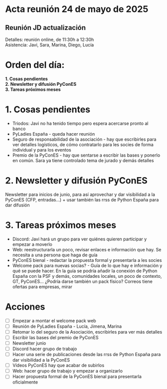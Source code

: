 # **Acta reunión 24 de mayo de 2025**

## **Reunión JD actualización**

Detalles: reunión online, de 11:30h a 12:30h  
Asistencia: Javi, Sara, Marina, Diego, Lucía

# **Orden del día:**

**1. Cosas pendientes**  
**2. Newsletter y difusión PyConES**  
**3. Tareas próximos meses**

# **1. Cosas pendientes**

* Triodos: Javi no ha tenido tiempo pero espera acercarse pronto al banco  
* PyLadies España \- queda hacer reunión  
* Seguro de responsabilidad de la asociación \- hay que escribirles para ver detalles logísticos, de cómo contratarlo para les socies de forma individual y para los eventos  
* Premio de la PyConES \- hay que sentarse a escribir las bases y ponerlo en común. Sara ya tiene controlado tema de jurado y demás detalles

# **2. Newsletter y difusión PyConES**

Newsletter para inicios de junio, para así aprovechar y dar visibilidad a la PyConES (CFP, entradas…) \+ usar también las rrss de Python España para dar difusión

# **3. Tareas próximos meses**

* Discord: Javi hará un grupo para ver quiénes quieren participar y empezar a moverlo  
* Web: reestructurarla un poco, revisar enlaces e información que hay. Se necesita a una persona que haga de guía  
* PyConES bienal \- redactar la propuesta formal y presentarla a les socies  
* Welcome pack para nuevas socias? \- Guía de lo que hay e información y qué se puede hacer. En la guía se podría añadir la conexión de Python España con la PSF y demás, comunidades locales, un poco de contexto, GT, PyConES… ¿Podría darse también un pack físico? Correos tiene ofertas para empresas, mirar

# **Acciones**

- [ ] Empezar a montar el welcome pack web  
- [ ] Reunión de PyLadies España \- Lucía, Jimena, Marina  
- [ ] Retomar lo del seguro de la Asociación, escribirles para ver más detalles  
- [ ] Escribir las bases del premio de PyConES  
- [ ] Newsletter junio  
- [ ] Discord hacer grupo de trabajo  
- [ ] Hacer una serie de publicaciones desde las rrss de Python España para dar visibilidad a la PyConES  
- [ ] Vídeos PyConES hay que acabar de subirlos  
- [ ] Web: hacer grupo de trabajo y empezar a organizarlo  
- [ ] Hacer propuesta formal de la PyConES bienal para presentarla oficialmente
